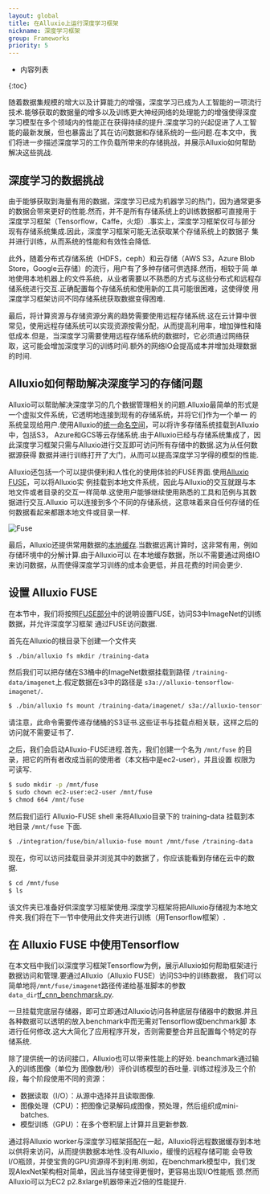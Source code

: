 ```yaml
---
layout: global
title: 在Alluxio上运行深度学习框架
nickname: 深度学习框架
group: Frameworks
priority: 5
---
```


* 内容列表

{:toc}

随着数据集规模的增大以及计算能力的增强，深度学习已成为人工智能的一项流行技术.能够获取的数据量的增多以及训练更大神经网络的处理能力的增强使得深度
学习模型在多个领域内的性能正在获得持续的提升.深度学习的兴起促进了人工智能的最新发展，但也暴露出了其在访问数据和存储系统的一些问题.在本文中，我
们将进一步描述深度学习的工作负载所带来的存储挑战，并展示Alluxio如何帮助解决这些挑战.

## 深度学习的数据挑战

由于能够获取到海量有用的数据，深度学习已成为机器学习的热门，因为通常更多的数据会带来更好的性能.然而，并不是所有存储系统上的训练数据都可直接用于
深度学习框架（Tensorflow，Caffe，火炬）.事实上，深度学习框架仅可与部分现有存储系统集成.因此，深度学习框架可能无法获取某个存储系统上的数据子
集并进行训练，从而系统的性能和有效性会降低.

此外，随着分布式存储系统（HDFS，ceph）和云存储（AWS S3，Azure Blob Store，Google云存储）的流行，用户有了多种存储可供选择.然而，相较于简
单地使用本地机器上的文件系统，从业者需要以不熟悉的方式与这些分布式和远程存储系统进行交互.正确配置每个存储系统和使用新的工具可能很困难，这使得使
用深度学习框架访问不同存储系统获取数据变得困难.

最后，将计算资源与存储资源分离的趋势需要使用远程存储系统.这在云计算中很常见，使用远程存储系统可以实现资源按需分配，从而提高利用率，增加弹性和降
低成本.但是，当深度学习需要使用远程存储系统的数据时，它必须通过网络获取，这可能会增加深度学习的训练时间.额外的网络IO会提高成本并增加处理数据
的时间.

## Alluxio如何帮助解决深度学习的存储问题

Alluxio可以帮助解决深度学习的几个数据管理相关的问题.Alluxio最简单的形式是一个虚拟文件系统，它透明地连接到现有的存储系统，并将它们作为一个单一
的系统呈现给用户.使用Alluxio的[统一命名空间](Unified-and-Transparent-Namespace.html)，可以将许多存储系统挂载到Alluxio中，包括S3，
Azure和GCS等云存储系统.由于Alluxio已经与存储系统集成了，因此深度学习框架只需与Alluxio进行交互即可访问所有存储中的数据.这为从任何数据源获得
数据并进行训练打开了大门，从而可以提高深度学习学得的模型的性能.

Alluxio还包括一个可以提供便利和人性化的使用体验的FUSE界面.使用[Alluxio FUSE](Mounting-Alluxio-FS-with-FUSE.html)，可以将Alluxio实
例挂载到本地文件系统，因此与Alluxio的交互就跟与本地文件或者目录的交互一样简单.这使用户能够继续使用熟悉的工具和范例与其数据进行交互.Alluxio
可以连接到多个不同的存储系统，这意味着来自任何存储的任何数据看起来都跟本地文件或目录一样.

![Fuse]({{site.data.img.fuse}})

最后，Alluxio还提供常用数据的[本地缓存](Alluxio-Storage.html).当数据远离计算时，这非常有用，例如存储环境中的分解计算.由于Alluxio可以
在本地缓存数据，所以不需要通过网络IO来访问数据，从而使得深度学习训练的成本会更低，并且花费的时间会更少.

## 设置 Alluxio FUSE

在本节中，我们将按照[FUSE部分](Mounting-Alluxio-FS-with-FUSE.html)中的说明设置FUSE，访问S3中ImageNet的训练数据，并允许深度学习框架
通过FUSE访问数据.

首先在Alluxio的根目录下创建一个文件夹

```bash
$ ./bin/alluxio fs mkdir /training-data
```

然后我们可以把存储在S3桶中的ImageNet数据挂载到路径 `/training-data/imagenet`上.假定数据在s3中的路径是 `s3a://alluxio-tensorflow-imagenet/`.

```bash
$ ./bin/alluxio fs mount /training-data/imagenet/ s3a://alluxio-tensorflow-imagenet/ --option aws.accessKeyID=<ACCESS_KEY_ID> --option aws.secretKey=<SECRET_KEY>
```

请注意，此命令需要传递存储桶的S3证书.这些证书与挂载点相关联，这样之后的访问就不需要证书了.

之后，我们会启动Alluxio-FUSE进程.首先，我们创建一个名为 `/mnt/fuse` 的目录，把它的所有者改成当前的使用者（本文档中是ec2-user），并且设置
权限为可读写.

```bash
$ sudo mkdir -p /mnt/fuse
$ sudo chown ec2-user:ec2-user /mnt/fuse
$ chmod 664 /mnt/fuse
```

然后我们运行 Alluxio-FUSE shell 来将Alluxio目录下的 training-data 挂载到本地目录 `/mnt/fuse` 下面.

```bash
$ ./integration/fuse/bin/alluxio-fuse mount /mnt/fuse /training-data
```

现在，你可以访问挂载目录并浏览其中的数据了，你应该能看到存储在云中的数据.

```bash
$ cd /mnt/fuse
$ ls
```

该文件夹已准备好供深度学习框架使用.深度学习框架将把Alluxio存储视为本地文件夹.我们将在下一节中使用此文件夹进行训练（用Tensorflow框架）.

## 在 Alluxio FUSE 中使用Tensorflow

在本文档中我们以深度学习框架Tensorflow为例，展示Alluxio如何帮助框架进行数据访问和管理.要通过Alluxio（Alluxio FUSE）访问S3中的训练数据，
我们可以简单地将`/mnt/fuse/imagenet`路径传递给基准脚本的参数`data_dir`[tf_cnn_benchmarsk.py](https://github.com/tensorflow/benchmarks/blob/master/scripts/tf_cnn_benchmarks/tf_cnn_benchmarks.py).

一旦挂载完底层存储器，即可立即通过Alluxio访问各种底层存储器中的数据.并且各种数据可以透明的放入benchmark中而无需对Tensorflow或benchmark脚
本进行任何修改.这大大简化了应用程序开发，否则需要整合并且配置每个特定的存储系统.

除了提供统一的访问接口，Alluxio也可以带来性能上的好处.
beanchmark通过输入的训练图像（单位为 图像数/秒）评价训练模型的吞吐量.
训练过程涉及三个阶段，每个阶段使用不同的资源： 
- 数据读取（I/O）：从源中选择并且读取图像. 
- 图像处理（CPU）：把图像记录解码成图像，预处理，然后组织成mini-batches. 
- 模型训练（GPU）：在多个卷积层上计算并且更新参数.

通过将Alluxio worker与深度学习框架搭配在一起，Alluxio将远程数据缓存到本地以供将来访问，从而提供数据本地性.没有Alluxio，缓慢的远程存储可能
会导致I/O瓶颈，并使宝贵的GPU资源得不到利用.例如，在benchmark模型中，我们发现AlexNet架构相对简单，因此当存储变得更慢时，更容易出现I/O性能瓶
颈.然而Alluxio可以为EC2 p2.8xlarge机器带来近2倍的性能提升.